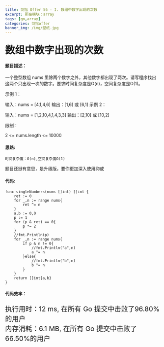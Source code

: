 ```yaml
---
title: 剑指 Offer 56 - I. 数组中数字出现的次数
excerpt: 所在模块：array
tags: [go,array]
categories: 剑指offer
banner_img: /img/壁纸.jpg
---
```


### <font size=6px>数组中数字出现的次数</font>

#### 题目描述：

一个整型数组 nums 里除两个数字之外，其他数字都出现了两次。请写程序找出这两个只出现一次的数字。要求时间复杂度是O(n)，空间复杂度是O(1)。

 

示例 1：

输入：nums = [4,1,4,6]
输出：[1,6] 或 [6,1]
示例 2：

输入：nums = [1,2,10,4,1,4,3,3]
输出：[2,10] 或 [10,2]


限制：

2 <= nums.length <= 10000

#### 思路:

```
时间复杂度：O(n),空间复杂度O(1)
```

题目还挺有意思，是升级版，要你更加深入使用抑或

#### 代码:

```golang
func singleNumbers(nums []int) []int {
    ret := 0
    for _,n := range nums{
        ret ^= n
    }
    a,b := 0,0
    p := 1
    for (p & ret) == 0{
        p *= 2
    }
    //fmt.Println(p)
    for _,n := range nums{
        if p & n != 0{
            //fmt.Println("a",n)
            a ^= n
        }else{
            //fmt.Println("b",n)
            b ^= n
        }
    }
    return []int{a,b}
}
```

#### 代码效率：

<p class="note note-primary"; style="font-size:22px">
   执行用时：12 ms, 在所有 Go 提交中击败了96.80%的用户<br>
   内存消耗：6.1 MB, 在所有 Go 提交中击败了66.50%的用户
</p>





